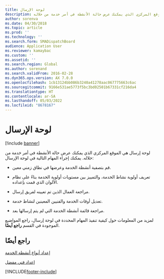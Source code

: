 ```yaml
---
title: لوحة الإرسال
description: لوحة إرسال هي الموقع المركزي الذي يمكنك عرض حالة الأنشطة في أمر خدمة من خلاله.
author: sorenva
ms.date: 04/30/2018
ms.topic: article
ms.prod: ''
ms.technology: ''
ms.search.form: SMADispatchBoard
audience: Application User
ms.reviewer: kamaybac
ms.custom: ''
ms.assetid: ''
ms.search.region: Global
ms.author: sorenand
ms.search.validFrom: 2016-02-28
ms.dyn365.ops.version: AX 7.0.0
ms.openlocfilehash: 1cb13124bb086b3240a41278aac067775663c6ac
ms.sourcegitcommit: 9166e531ae5773f5bc3bd02501b67331cf216da4
ms.translationtype: HT
ms.contentlocale: ar-SA
ms.lasthandoff: 05/03/2022
ms.locfileid: "8678167"
---
```

#  <a name="dispatch-board"></a>لوحة الإرسال 

[!include [banner](../includes/banner.md)]

لوحة إرسال هي الموقع المركزي الذي يمكنك عرض حالة الأنشطة في أمر خدمة من خلاله. يمكنك إجراء المهام التالية في لوحة الإرسال:

  - قم بتصفية أنشطة الخدمة وعرضها في نطاق زمني معين.

  - تعريف أولوية نشاط الخدمة، والتمييز بين مستويات أولوية الخدمة بناءً على نظام الألوان الذي قمت بإعداده.

  - مراجعة العمال الذين تم تعيينه لفريق إرسال.

  - تعديل أوقات الخدمة والفنيين المعينين لنشاط خدمة.

  - مراجعة قائمة أنشطة الخدمة التي لم يتم إرسالها بعد.

لمزيد من المعلومات حول كيفية تنفيذ المهام المحددة في لوحة إرسال، راجع المواضيع الموجودة في القسم **راجع أيضًا**.

## <a name="see-also"></a>راجع أيضًا

[إعداد أنواع أنشطة الخدمة](set-up-service-activity-types.md)

[إعداد فني مفضل](set-up-preferred-technician.md)



  




[!INCLUDE[footer-include](../../includes/footer-banner.md)]